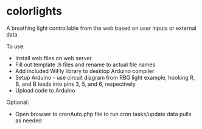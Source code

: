 colorlights
===========

A breathing light controllable from the web based on user inputs or external data

To use:
- Install web files on web server
- Fill out template .h files and rename to actual file names
- Add included WiFly library to desktop Arduino compiler
- Setup Arduino - use circuit diagram from RBG light example, hooking R, B, and B leads into pins 3, 5, and 6, respectively
- Upload code to Arduino

Optional:
- Open browser to cronAuto.php file to run cron tasks/update data pulls as needed
